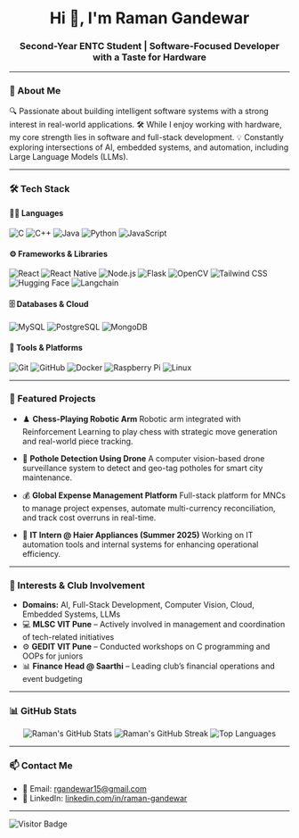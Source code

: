 <h1 align="center">Hi 👋, I'm Raman Gandewar</h1>
<h3 align="center">Second-Year ENTC Student | Software-Focused Developer with a Taste for Hardware</h3>

---

### 🚀 About Me

🔍 Passionate about building intelligent software systems with a strong interest in real-world applications.
🛠️ While I enjoy working with hardware, my core strength lies in software and full-stack development.
💡 Constantly exploring intersections of AI, embedded systems, and automation, including Large Language Models (LLMs).

---

### 🛠 Tech Stack

#### 👨‍💻 Languages
![C](https://img.shields.io/badge/C-00599C?style=for-the-badge&logo=c&logoColor=white)
![C++](https://img.shields.io/badge/C++-00599C?style=for-the-badge&logo=cplusplus&logoColor=white)
![Java](https://img.shields.io/badge/Java-ED8B00?style=for-the-badge&logo=java&logoColor=white)
![Python](https://img.shields.io/badge/Python-3776AB?style=for-the-badge&logo=python&logoColor=white)
![JavaScript](https://img.shields.io/badge/JavaScript-F7DF1E?style=for-the-badge&logo=javascript&logoColor=black)

#### ⚙️ Frameworks & Libraries
![React](https://img.shields.io/badge/React-20232A?style=for-the-badge&logo=react&logoColor=61DAFB)
![React Native](https://img.shields.io/badge/React_Native-20232A?style=for-the-badge&logo=react&logoColor=61DAFB)
![Node.js](https://img.shields.io/badge/Node.js-339933?style=for-the-badge&logo=nodedotjs&logoColor=white)
![Flask](https://img.shields.io/badge/Flask-000000?style=for-the-badge&logo=flask&logoColor=white)
![OpenCV](https://img.shields.io/badge/OpenCV-5C3EE8?style=for-the-badge&logo=opencv&logoColor=white)
![Tailwind CSS](https://img.shields.io/badge/Tailwind_CSS-06B6D4?style=for-the-badge&logo=tailwindcss&logoColor=white)
![Hugging Face](https://img.shields.io/badge/Hugging_Face-FFD21D?style=for-the-badge&logo=huggingface&logoColor=black)
![Langchain](https://img.shields.io/badge/Langchain-00C698?style=for-the-badge&logo=langchain&logoColor=white)

#### 🗄️ Databases & Cloud
![MySQL](https://img.shields.io/badge/MySQL-4479A1?style=for-the-badge&logo=mysql&logoColor=white)
![PostgreSQL](https://img.shields.io/badge/PostgreSQL-4169E1?style=for-the-badge&logo=postgresql&logoColor=white)
![MongoDB](https://img.shields.io/badge/MongoDB-4EA94B?style=for-the-badge&logo=mongodb&logoColor=white)


#### 🔧 Tools & Platforms
![Git](https://img.shields.io/badge/Git-F05032?style=for-the-badge&logo=git&logoColor=white)
![GitHub](https://img.shields.io/badge/GitHub-181717?style=for-the-badge&logo=github&logoColor=white)
![Docker](https://img.shields.io/badge/Docker-2496ED?style=for-the-badge&logo=docker&logoColor=white)
![Raspberry Pi](https://img.shields.io/badge/Raspberry%20Pi-C51A4A?style=for-the-badge&logo=raspberrypi&logoColor=white)
![Linux](https://img.shields.io/badge/Linux-FCC624?style=for-the-badge&logo=linux&logoColor=black)

---

### 📂 Featured Projects

- ♟️ **Chess-Playing Robotic Arm**
  Robotic arm integrated with Reinforcement Learning to play chess with strategic move generation and real-world piece tracking.

- 🚁 **Pothole Detection Using Drone**
  A computer vision-based drone surveillance system to detect and geo-tag potholes for smart city maintenance.

- 💰 **Global Expense Management Platform**
  Full-stack platform for MNCs to manage project expenses, automate multi-currency reconciliation, and track cost overruns in real-time.

- 🏢 **IT Intern @ Haier Appliances (Summer 2025)**
  Working on IT automation tools and internal systems for enhancing operational efficiency.

---

### 🎯 Interests & Club Involvement

- **Domains:** AI, Full-Stack Development, Computer Vision, Cloud, Embedded Systems, LLMs
- 💻 **MLSC VIT Pune** – Actively involved in management and coordination of tech-related initiatives
- ⚙️ **GEDIT VIT Pune** – Conducted workshops on C programming and OOPs for juniors
- 📊 **Finance Head @ Saarthi** – Leading club’s financial operations and event budgeting

---

### 📊 GitHub Stats

<p align="center">
  <img src="https://github-readme-stats.vercel.app/api?username=ramangandewar&show_icons=true&theme=github_dark" alt="Raman's GitHub Stats" />
  <img src="https://github-readme-streak-stats.herokuapp.com?user=ramangandewar&theme=github-dark&date_format=M%20j%5B%2C%20Y%5D" alt="Raman's GitHub Streak" />
  <img src="https://github-readme-stats.vercel.app/api/top-langs/?username=ramangandewar&layout=compact&theme=github_dark" alt="Top Languages" />
</p>

---

### 📫 Contact Me

- 📧 Email: rgandewar15@gmail.com
- 💼 LinkedIn: [linkedin.com/in/raman-gandewar](https://www.linkedin.com/in/raman-gandewar)

---

![Visitor Badge](https://komarev.com/ghpvc/?username=ramangandewar&label=Profile%20Views&color=0e75b6&style=flat)
